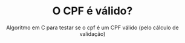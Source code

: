 <div align="center">
  <h1>O CPF é válido?</h1>
  <p>Algoritmo em C para testar se o cpf é um CPF válido (pelo cálculo de validação)</p>
</div>
